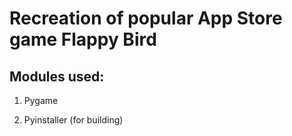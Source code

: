 # Recreation of popular App Store game Flappy Bird 

## Modules used: 
1. Pygame

2. Pyinstaller (for building)
